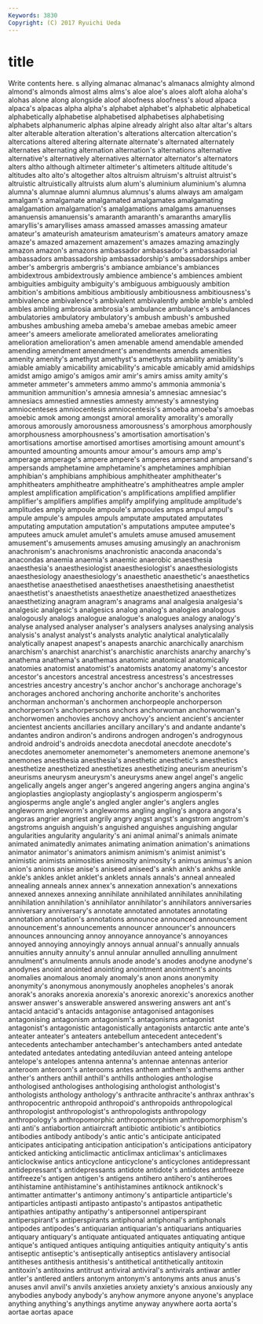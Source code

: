```yaml
---
Keywords: 3830 
Copyright: (C) 2017 Ryuichi Ueda
---
```


# title

Write contents here.
s allying almanac
almanac's almanacs almighty almond almond's almonds almost alms alms's aloe
aloe's aloes aloft aloha aloha's alohas alone along alongside aloof
aloofness aloofness's aloud alpaca alpaca's alpacas alpha alpha's alphabet alphabet's
alphabetic alphabetical alphabetically alphabetise alphabetised alphabetises alphabetising alphabets alphanumeric alphas
alpine already alright also altar altar's altars alter alterable alteration
alteration's alterations altercation altercation's altercations altered altering alternate alternate's alternated
alternately alternates alternating alternation alternation's alternations alternative alternative's alternatively alternatives
alternator alternator's alternators alters altho although altimeter altimeter's altimeters altitude
altitude's altitudes alto alto's altogether altos altruism altruism's altruist altruist's
altruistic altruistically altruists alum alum's aluminium aluminium's alumna alumna's alumnae
alumni alumnus alumnus's alums always am amalgam amalgam's amalgamate amalgamated
amalgamates amalgamating amalgamation amalgamation's amalgamations amalgams amanuenses amanuensis amanuensis's amaranth
amaranth's amaranths amaryllis amaryllis's amaryllises amass amassed amasses amassing amateur
amateur's amateurish amateurism amateurism's amateurs amatory amaze amaze's amazed amazement
amazement's amazes amazing amazingly amazon amazon's amazons ambassador ambassador's ambassadorial
ambassadors ambassadorship ambassadorship's ambassadorships amber amber's ambergris ambergris's ambiance ambiance's
ambiances ambidextrous ambidextrously ambience ambience's ambiences ambient ambiguities ambiguity ambiguity's
ambiguous ambiguously ambition ambition's ambitions ambitious ambitiously ambitiousness ambitiousness's ambivalence
ambivalence's ambivalent ambivalently amble amble's ambled ambles ambling ambrosia ambrosia's
ambulance ambulance's ambulances ambulatories ambulatory ambulatory's ambush ambush's ambushed ambushes
ambushing ameba ameba's amebae amebas amebic ameer ameer's ameers ameliorate
ameliorated ameliorates ameliorating amelioration amelioration's amen amenable amend amendable amended
amending amendment amendment's amendments amends amenities amenity amenity's amethyst amethyst's
amethysts amiability amiability's amiable amiably amicability amicability's amicable amicably amid
amidships amidst amigo amigo's amigos amir amir's amirs amiss amity
amity's ammeter ammeter's ammeters ammo ammo's ammonia ammonia's ammunition ammunition's
amnesia amnesia's amnesiac amnesiac's amnesiacs amnestied amnesties amnesty amnesty's amnestying
amniocenteses amniocentesis amniocentesis's amoeba amoeba's amoebas amoebic amok among amongst
amoral amorality amorality's amorally amorous amorously amorousness amorousness's amorphous amorphously
amorphousness amorphousness's amortisation amortisation's amortisations amortise amortised amortises amortising amount
amount's amounted amounting amounts amour amour's amours amp amp's amperage
amperage's ampere ampere's amperes ampersand ampersand's ampersands amphetamine amphetamine's amphetamines
amphibian amphibian's amphibians amphibious amphitheater amphitheater's amphitheaters amphitheatre amphitheatre's amphitheatres
ample ampler amplest amplification amplification's amplifications amplified amplifier amplifier's amplifiers
amplifies amplify amplifying amplitude amplitude's amplitudes amply ampoule ampoule's ampoules
amps ampul ampul's ampule ampule's ampules ampuls amputate amputated amputates
amputating amputation amputation's amputations amputee amputee's amputees amuck amulet amulet's
amulets amuse amused amusement amusement's amusements amuses amusing amusingly an
anachronism anachronism's anachronisms anachronistic anaconda anaconda's anacondas anaemia anaemia's anaemic
anaerobic anaesthesia anaesthesia's anaesthesiologist anaesthesiologist's anaesthesiologists anaesthesiology anaesthesiology's anaesthetic anaesthetic's
anaesthetics anaesthetise anaesthetised anaesthetises anaesthetising anaesthetist anaesthetist's anaesthetists anaesthetize anaesthetized
anaesthetizes anaesthetizing anagram anagram's anagrams anal analgesia analgesia's analgesic analgesic's
analgesics analog analog's analogies analogous analogously analogs analogue analogue's analogues
analogy analogy's analyse analysed analyser analyser's analysers analyses analysing analysis
analysis's analyst analyst's analysts analytic analytical analyticalally analytically anapest anapest's
anapests anarchic anarchically anarchism anarchism's anarchist anarchist's anarchistic anarchists anarchy
anarchy's anathema anathema's anathemas anatomic anatomical anatomically anatomies anatomist anatomist's
anatomists anatomy anatomy's ancestor ancestor's ancestors ancestral ancestress ancestress's ancestresses
ancestries ancestry ancestry's anchor anchor's anchorage anchorage's anchorages anchored anchoring
anchorite anchorite's anchorites anchorman anchorman's anchormen anchorpeople anchorperson anchorperson's anchorpersons
anchors anchorwoman anchorwoman's anchorwomen anchovies anchovy anchovy's ancient ancient's ancienter
ancientest ancients ancillaries ancillary ancillary's and andante andante's andantes andiron
andiron's andirons androgen androgen's androgynous android android's androids anecdota anecdotal
anecdote anecdote's anecdotes anemometer anemometer's anemometers anemone anemone's anemones anesthesia
anesthesia's anesthetic anesthetic's anesthetics anesthetize anesthetized anesthetizes anesthetizing aneurism aneurism's
aneurisms aneurysm aneurysm's aneurysms anew angel angel's angelic angelically angels
anger anger's angered angering angers angina angina's angioplasties angioplasty angioplasty's
angiosperm angiosperm's angiosperms angle angle's angled angler angler's anglers angles
angleworm angleworm's angleworms angling angling's angora angora's angoras angrier angriest
angrily angry angst angst's angstrom angstrom's angstroms anguish anguish's anguished
anguishes anguishing angular angularities angularity angularity's ani animal animal's animals
animate animated animatedly animates animating animation animation's animations animator animator's
animators animism animism's animist animist's animistic animists animosities animosity animosity's
animus animus's anion anion's anions anise anise's aniseed aniseed's ankh
ankh's ankhs ankle ankle's ankles anklet anklet's anklets annals annals's
anneal annealed annealing anneals annex annex's annexation annexation's annexations annexed
annexes annexing annihilate annihilated annihilates annihilating annihilation annihilation's annihilator annihilator's
annihilators anniversaries anniversary anniversary's annotate annotated annotates annotating annotation annotation's
annotations announce announced announcement announcement's announcements announcer announcer's announcers announces
announcing annoy annoyance annoyance's annoyances annoyed annoying annoyingly annoys annual
annual's annually annuals annuities annuity annuity's annul annular annulled annulling
annulment annulment's annulments annuls anode anode's anodes anodyne anodyne's anodynes
anoint anointed anointing anointment anointment's anoints anomalies anomalous anomaly anomaly's
anon anons anonymity anonymity's anonymous anonymously anopheles anopheles's anorak anorak's
anoraks anorexia anorexia's anorexic anorexic's anorexics another answer answer's answerable
answered answering answers ant ant's antacid antacid's antacids antagonise antagonised
antagonises antagonising antagonism antagonism's antagonisms antagonist antagonist's antagonistic antagonistically antagonists
antarctic ante ante's anteater anteater's anteaters antebellum antecedent antecedent's antecedents
antechamber antechamber's antechambers anted antedate antedated antedates antedating antediluvian anteed
anteing antelope antelope's antelopes antenna antenna's antennae antennas anterior anteroom
anteroom's anterooms antes anthem anthem's anthems anther anther's anthers anthill
anthill's anthills anthologies anthologise anthologised anthologises anthologising anthologist anthologist's anthologists
anthology anthology's anthracite anthracite's anthrax anthrax's anthropocentric anthropoid anthropoid's anthropoids
anthropological anthropologist anthropologist's anthropologists anthropology anthropology's anthropomorphic anthropomorphism anthropomorphism's anti
anti's antiabortion antiaircraft antibiotic antibiotic's antibiotics antibodies antibody antibody's antic
antic's anticipate anticipated anticipates anticipating anticipation anticipation's anticipations anticipatory anticked
anticking anticlimactic anticlimax anticlimax's anticlimaxes anticlockwise antics anticyclone anticyclone's anticyclones
antidepressant antidepressant's antidepressants antidote antidote's antidotes antifreeze antifreeze's antigen antigen's
antigens antihero antihero's antiheroes antihistamine antihistamine's antihistamines antiknock antiknock's antimatter
antimatter's antimony antimony's antiparticle antiparticle's antiparticles antipasti antipasto antipasto's antipastos
antipathetic antipathies antipathy antipathy's antipersonnel antiperspirant antiperspirant's antiperspirants antiphonal antiphonal's
antiphonals antipodes antipodes's antiquarian antiquarian's antiquarians antiquaries antiquary antiquary's antiquate
antiquated antiquates antiquating antique antique's antiqued antiques antiquing antiquities antiquity
antiquity's antis antiseptic antiseptic's antiseptically antiseptics antislavery antisocial antitheses antithesis
antithesis's antithetical antithetically antitoxin antitoxin's antitoxins antitrust antiviral antiviral's antivirals
antiwar antler antler's antlered antlers antonym antonym's antonyms ants anus
anus's anuses anvil anvil's anvils anxieties anxiety anxiety's anxious anxiously
any anybodies anybody anybody's anyhow anymore anyone anyone's anyplace anything
anything's anythings anytime anyway anywhere aorta aorta's aortae aortas apace
